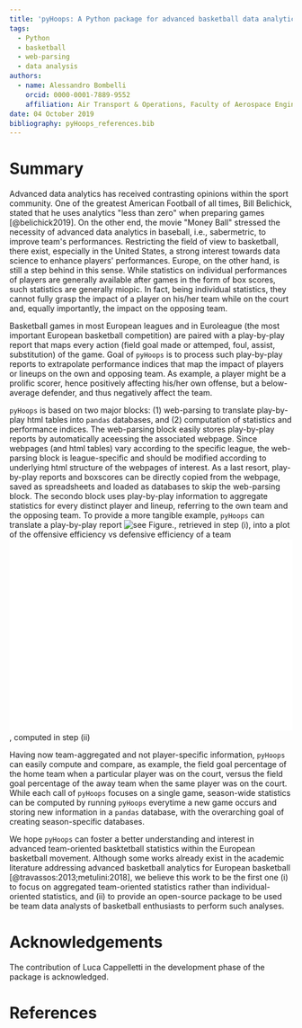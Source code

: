 ```yaml
---
title: 'pyHoops: A Python package for advanced basketball data analytics'
tags:
  - Python
  - basketball
  - web-parsing
  - data analysis
authors:
  - name: Alessandro Bombelli
    orcid: 0000-0001-7889-9552
    affiliation: Air Transport & Operations, Faculty of Aerospace Engineering, Delft University of Technology
date: 04 October 2019
bibliography: pyHoops_references.bib
---
```


# Summary

Advanced data analytics has received contrasting opinions within the sport community. One of the greatest American Football of all times, Bill Belichick, stated that he uses analytics "less than zero" when preparing games [@belichick2019]. On the other end, the movie "Money Ball" stressed the necessity of advanced data analytics in baseball, i.e., sabermetric, to improve team's performances. Restricting the field of view to basketball, there exist, especially in the United States, a strong interest towards data science to enhance players' performances. Europe, on the other hand, is still a step behind in this sense. While statistics on individual performances of players are generally available after games in the form of box scores, such statistics are generally miopic. In fact, being individual statistics, they cannot fully grasp the impact of a player on his/her team while on the court and, equally importantly, the impact on the opposing team.

Basketball games in most European leagues and in Euroleague (the most important European basketball competition) are paired with a play-by-play report that maps every action (field goal made or attemped, foul, assist, substitution) of the game. Goal of ``pyHoops`` is to process such play-by-play reports to extrapolate performance indices that map the impact of players or lineups on the own and opposing team. As example, a player might be a prolific scorer, hence positively affecting his/her own offense, but a below-average defender, and thus negatively affect the team.

``pyHoops`` is based on two major blocks: (1) web-parsing to translate play-by-play html tables into <code>pandas</code> databases, and (2) computation of statistics and performance indices. The web-parsing block easily stores play-by-play reports by automatically aceessing the associated webpage. Since webpages (and html tables) vary according to the specific league, the web-parsing block is league-specific and should be modified according to underlying html structure of the webpages of interest. As a last resort, play-by-play reports and boxscores can be directly copied from the webpage, saved as spreadsheets and loaded as databases to skip the web-parsing block. The secondo block uses play-by-play information to aggregate statistics for every distinct player and lineup, referring to the own team and the opposing team. To provide a more tangible example, ``pyHoops`` can translate a play-by-play report ![see Figure.](figure.png), retrieved in step (i), into a plot of the offensive efficiency vs defensive efficiency of a team ![see Figure.](fgp_perLineup_a|xarmaniexchangemilano.png), computed in step (ii)  

Having now team-aggregated and not player-specific information, ``pyHoops`` can easily compute and compare, as example, the field goal percentage of the home team when a particular player was on the court, versus the field goal percentage of the away team when the same player was on the court. While each call of ``pyHoops`` focuses on a single game, season-wide statistics can be computed by running ``pyHoops`` everytime a new game occurs and storing new information in a <code>pandas</code> database, with the overarching goal of creating season-specific databases.

We hope ``pyHoops`` can foster a better understanding and interest in advanced team-oriented basktetball statistics within the European basketball movement. Although some works already exist in the academic literature addressing advanced basketball analytics for European basketball [@travassos:2013;metulini:2018], we believe this work to be the first one (i) to focus on aggregated team-oriented statistics rather than individual-oriented statistics, and (ii) to provide an open-source package to be used be team data analysts of basketball enthusiasts to perform such analyses.      


# Acknowledgements

The contribution of Luca Cappelletti in the development phase of the package is acknowledged.

# References


